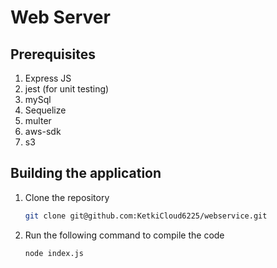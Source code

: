# Web Server

## Prerequisites
    
1. Express JS
2. jest (for unit testing)
3. mySql
4. Sequelize
5. multer
6. aws-sdk
7. s3
   
## Building the application

1. Clone the repository

    ```sh
    git clone git@github.com:KetkiCloud6225/webservice.git
    ```


2. Run the following command to compile the code
   
   ```
   node index.js
   ```


